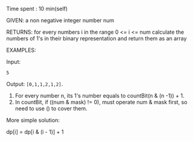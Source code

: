 Time spent : 10 min(self)

GIVEN: a non negative integer number num

RETURNS: for every numbers i in the range 0 <= i <= num calculate the numbers of 1's in their binary representation and return them as an array

EXAMPLES:

Input: 

```
5
```

Output: `[0,1,1,2,1,2]`.

1. For every number n, its 1's number equals to countBit(n & (n -1)) + 1.
2. In countBit, if ((num & mask) != 0), must operate num & mask first, so need to use () to cover them.



More simple solution:

dp[i] = dp[i & (i - 1)] + 1